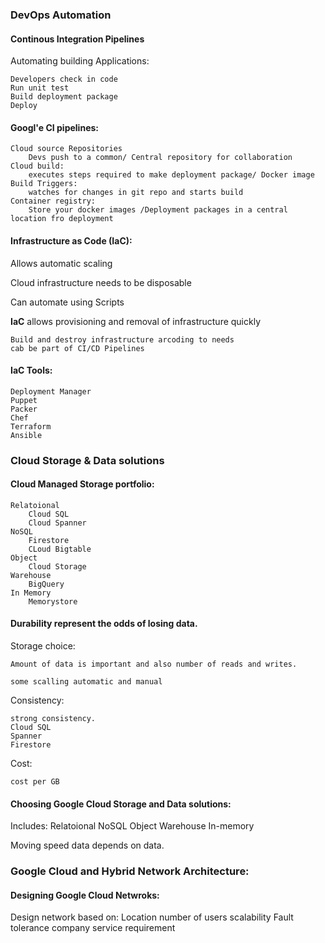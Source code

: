 
### DevOps Automation

#### Continous Integration Pipelines

Automating building Applications:

    Developers check in code
    Run unit test 
    Build deployment package
    Deploy

#### Googl'e CI pipelines:

    Cloud source Repositories
        Devs push to a common/ Central repository for collaboration
    Cloud build:
        executes steps required to make deployment package/ Docker image
    Build Triggers:
        watches for changes in git repo and starts build
    Container registry:
        Store your docker images /Deployment packages in a central location fro deployment


#### Infrastructure as Code (IaC):

Allows automatic scaling

Cloud infrastructure needs to be disposable

Can automate using Scripts

__IaC__ allows provisioning and removal of infrastructure quickly

    Build and destroy infrastructure arcoding to needs
    cab be part of CI/CD Pipelines

#### IaC Tools:
    Deployment Manager
    Puppet 
    Packer
    Chef
    Terraform
    Ansible


### Cloud Storage & Data solutions

#### Cloud Managed Storage portfolio:

    Relatoional 
        Cloud SQL
        Cloud Spanner
    NoSQL
        Firestore
        CLoud Bigtable
    Object
        Cloud Storage
    Warehouse
        BigQuery
    In Memory
        Memorystore


#### Durability represent the odds of losing data.

Storage choice:
    
    Amount of data is important and also number of reads and writes.

    some scalling automatic and manual

Consistency: 

    strong consistency.
    Cloud SQL
    Spanner
    Firestore

Cost:

    cost per GB
    

#### Choosing Google Cloud Storage and Data solutions:

Includes:
    Relatoional 
    NoSQL
    Object
    Warehouse
    In-memory

Moving speed data depends on data.

### Google Cloud and Hybrid Network Architecture:

#### Designing Google Cloud Netwroks:

Design network based on:
    Location
    number of users
    scalability
    Fault tolerance
    company service requirement


